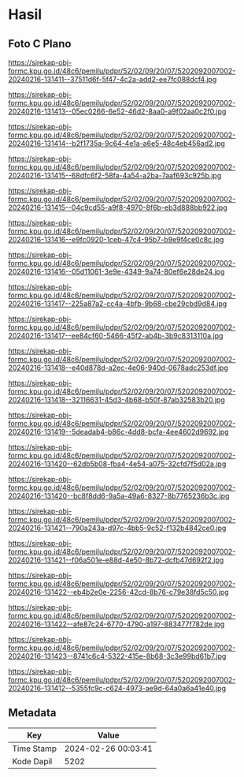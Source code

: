 # Hasil

## Foto C Plano

https://sirekap-obj-formc.kpu.go.id/48c6/pemilu/pdpr/52/02/09/20/07/5202092007002-20240216-131411--37511d6f-5f47-4c2a-add2-ee7fc088dcf4.jpg

https://sirekap-obj-formc.kpu.go.id/48c6/pemilu/pdpr/52/02/09/20/07/5202092007002-20240216-131413--05ec0266-6e52-46d2-8aa0-a9f02aa0c2f0.jpg

https://sirekap-obj-formc.kpu.go.id/48c6/pemilu/pdpr/52/02/09/20/07/5202092007002-20240216-131414--b2f1735a-9c64-4e1a-a6e5-48c4eb456ad2.jpg

https://sirekap-obj-formc.kpu.go.id/48c6/pemilu/pdpr/52/02/09/20/07/5202092007002-20240216-131415--68dfc6f2-58fa-4a54-a2ba-7aaf693c925b.jpg

https://sirekap-obj-formc.kpu.go.id/48c6/pemilu/pdpr/52/02/09/20/07/5202092007002-20240216-131415--04c9cd55-a9f8-4970-8f6b-eb3d888bb922.jpg

https://sirekap-obj-formc.kpu.go.id/48c6/pemilu/pdpr/52/02/09/20/07/5202092007002-20240216-131416--e9fc0920-1ceb-47c4-95b7-b9e9f4ce0c8c.jpg

https://sirekap-obj-formc.kpu.go.id/48c6/pemilu/pdpr/52/02/09/20/07/5202092007002-20240216-131416--05d11061-3e9e-4349-9a74-80ef6e28de24.jpg

https://sirekap-obj-formc.kpu.go.id/48c6/pemilu/pdpr/52/02/09/20/07/5202092007002-20240216-131417--225a87a2-cc4a-4bfb-9b68-cbe29cbd9d84.jpg

https://sirekap-obj-formc.kpu.go.id/48c6/pemilu/pdpr/52/02/09/20/07/5202092007002-20240216-131417--ee84cf60-5466-45f2-ab4b-3b9c8313110a.jpg

https://sirekap-obj-formc.kpu.go.id/48c6/pemilu/pdpr/52/02/09/20/07/5202092007002-20240216-131418--e40d878d-a2ec-4e06-940d-0678adc253df.jpg

https://sirekap-obj-formc.kpu.go.id/48c6/pemilu/pdpr/52/02/09/20/07/5202092007002-20240216-131418--32116631-45d3-4b68-b50f-87ab32583b20.jpg

https://sirekap-obj-formc.kpu.go.id/48c6/pemilu/pdpr/52/02/09/20/07/5202092007002-20240216-131419--5deadab4-b86c-4dd8-bcfa-4ee4602d9692.jpg

https://sirekap-obj-formc.kpu.go.id/48c6/pemilu/pdpr/52/02/09/20/07/5202092007002-20240216-131420--62db5b08-fba4-4e54-a075-32cfd7f5d02a.jpg

https://sirekap-obj-formc.kpu.go.id/48c6/pemilu/pdpr/52/02/09/20/07/5202092007002-20240216-131420--bc8f8dd6-9a5a-49a6-8327-8b7765236b3c.jpg

https://sirekap-obj-formc.kpu.go.id/48c6/pemilu/pdpr/52/02/09/20/07/5202092007002-20240216-131421--790a243a-d97c-4bb5-9c52-f132b4842ce0.jpg

https://sirekap-obj-formc.kpu.go.id/48c6/pemilu/pdpr/52/02/09/20/07/5202092007002-20240216-131421--f06a501e-e88d-4e50-8b72-dcfb47d692f2.jpg

https://sirekap-obj-formc.kpu.go.id/48c6/pemilu/pdpr/52/02/09/20/07/5202092007002-20240216-131422--eb4b2e0e-2256-42cd-8b76-c79e38fd5c50.jpg

https://sirekap-obj-formc.kpu.go.id/48c6/pemilu/pdpr/52/02/09/20/07/5202092007002-20240216-131422--afe87c24-6770-4790-a197-883477f782de.jpg

https://sirekap-obj-formc.kpu.go.id/48c6/pemilu/pdpr/52/02/09/20/07/5202092007002-20240216-131423--8741c6c4-5322-415e-8b68-3c3e99bd61b7.jpg

https://sirekap-obj-formc.kpu.go.id/48c6/pemilu/pdpr/52/02/09/20/07/5202092007002-20240216-131412--5355fc9c-c624-4973-ae9d-64a0a6a41e40.jpg


## Metadata

| Key        | Value               |
| ---------- | ------------------- |
| Time Stamp | 2024-02-26 00:03:41 |
| Kode Dapil | 5202                |



